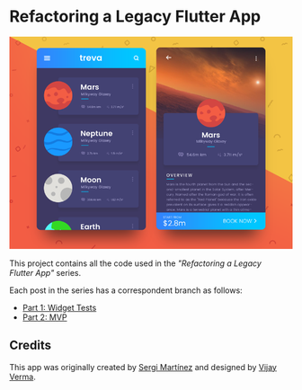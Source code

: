 # Refactoring a Legacy Flutter App

![App preview][0]

This project contains all the code used in the *"Refactoring a Legacy Flutter App"* series.

Each post in the series has a correspondent branch as follows:

* [Part 1: Widget Tests][3]
* [Part 2: MVP][4]

## Credits

This app was originally created by [Sergi Martínez][1] and designed by [Vijay Verma][2].

<!-- Preview -->
[0]: images/planets-preview.png

<!-- Credits -->
[1]: https://github.com/sergiandreplace/flutter_planets_tutorial
[2]: https://www.uplabs.com/posts/space-travel-ui

<!-- Branches -->
[3]: https://github.com/lucasmbraz/planets/tree/part-1
[4]: https://github.com/lucasmbraz/planets/tree/part-2